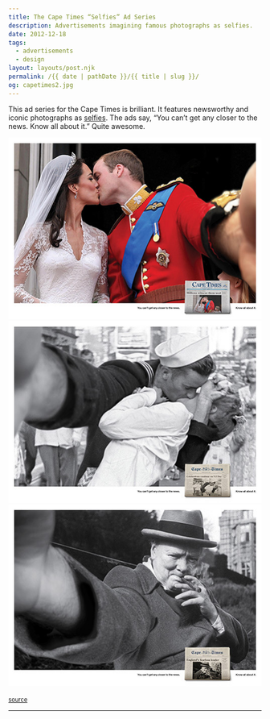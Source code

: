 ```yaml
---
title: The Cape Times “Selfies” Ad Series
description: Advertisements imagining famous photographs as selfies.
date: 2012-12-18
tags: 
  - advertisements
  - design
layout: layouts/post.njk
permalink: /{{ date | pathDate }}/{{ title | slug }}/
og: capetimes2.jpg
---
```


This ad series for the Cape Times is brilliant. It features newsworthy and iconic photographs as [selfies](http://www.urbandictionary.com/define.php?term=selfies). The ads say, “You can’t get any closer to the news. Know all about it.” Quite awesome.

<img src="/img/capetimes1.jpg" class="border" alt="Prince William taking a selfie of himself kissing Kate on their wedding day" /><img src="/img/capetimes2.jpg" class="border" alt="sailor returning from war taking a selfie of himself kissing a woman" /><img src="/img/capetimes3.jpg" class="border" alt="Churchill taking a selfie of himself smoking a cigar" />

<small class="footnotes"><a href="http://www.ibelieveinadv.com/2012/12/the-cape-times-william-tutu-sailor-churchill/">source</a></small>

---
